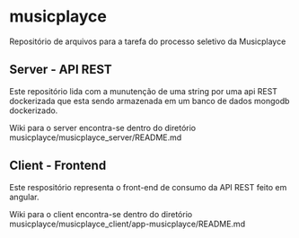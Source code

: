 # musicplayce
Repositório de arquivos para a tarefa do processo seletivo da Musicplayce

## Server - API REST

Este repositório lida com a munutenção de uma string por uma api REST dockerizada que esta sendo armazenada em um banco de dados mongodb dockerizado.

Wiki para o server encontra-se dentro do diretório musicplayce/musicplayce_server/README.md

## Client - Frontend

Este respositório representa o front-end de consumo da API REST feito em angular.

Wiki para o client encontra-se dentro do diretório musicplayce/musicplayce_client/app-musicplayce/README.md
